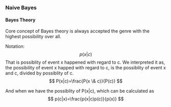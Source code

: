 ### Naive Bayes

#### Bayes Theory

Core concept of Bayes theory is always accepted the genre with the highest possibility over all.

Notation: 
$$
p(x|c)
$$
That is possiblity of event x happened with regard to c. We interpreted it as, the possibility of event x happed with regard to c, is the possiblity of event x and c, divided by possiblity of c.
$$
P(x|c)=\frac{P(x \& c)}{P(c)}
$$




And when we have the possiblity of P(x|c), which can be calculated as
$$
p(c|x)=\frac{p(x|c)p(c)}{p(x)}
$$
